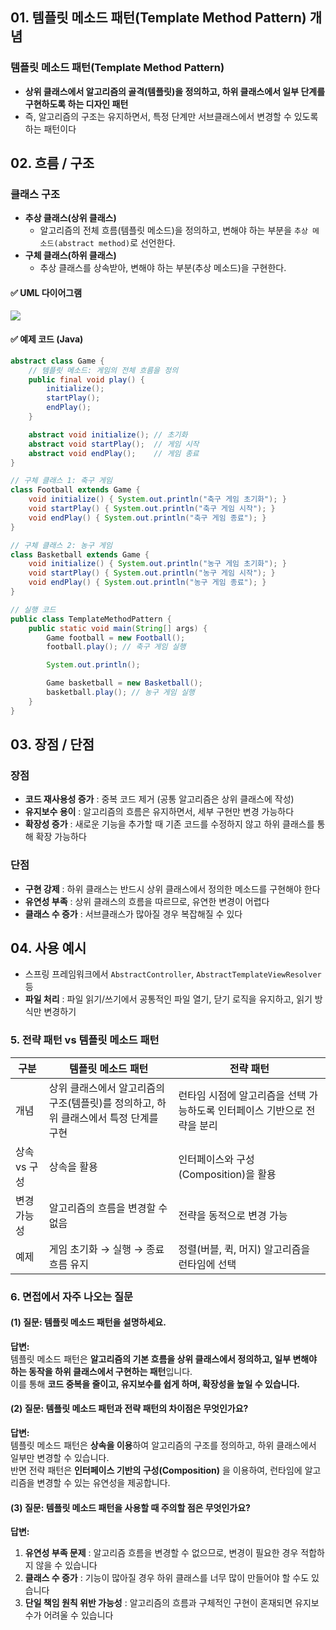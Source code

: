 
## 01. 템플릿 메소드 패턴(Template Method Pattern) 개념  
### 템플릿 메소드 패턴(Template Method Pattern)
- **상위 클래스에서 알고리즘의 골격(템플릿)을 정의하고, 하위 클래스에서 일부 단계를 구현하도록 하는 디자인 패턴**
- 즉, 알고리즘의 구조는 유지하면서, 특정 단계만 서브클래스에서 변경할 수 있도록 하는 패턴이다


## 02. 흐름 / 구조  
### 클래스 구조
- **추상 클래스(상위 클래스)**
	- 알고리즘의 전체 흐름(템플릿 메소드)을 정의하고, 변해야 하는 부분을 `추상 메소드(abstract method)`로 선언한다.
- **구체 클래스(하위 클래스)**
	- 추상 클래스를 상속받아, 변해야 하는 부분(추상 메소드)을 구현한다.

#### ✅ UML 다이어그램  
<img src="https://yaboong.github.io/yaboong-blog-static-resources/diagram/template-method-pattern.png"/>

#### ✅ 예제 코드 (Java)
```java
abstract class Game {
    // 템플릿 메소드: 게임의 전체 흐름을 정의
    public final void play() {
        initialize();
        startPlay();
        endPlay();
    }

    abstract void initialize(); // 초기화
    abstract void startPlay();  // 게임 시작
    abstract void endPlay();    // 게임 종료
}

// 구체 클래스 1: 축구 게임
class Football extends Game {
    void initialize() { System.out.println("축구 게임 초기화"); }
    void startPlay() { System.out.println("축구 게임 시작"); }
    void endPlay() { System.out.println("축구 게임 종료"); }
}

// 구체 클래스 2: 농구 게임
class Basketball extends Game {
    void initialize() { System.out.println("농구 게임 초기화"); }
    void startPlay() { System.out.println("농구 게임 시작"); }
    void endPlay() { System.out.println("농구 게임 종료"); }
}

// 실행 코드
public class TemplateMethodPattern {
    public static void main(String[] args) {
        Game football = new Football();
        football.play(); // 축구 게임 실행

        System.out.println();

        Game basketball = new Basketball();
        basketball.play(); // 농구 게임 실행
    }
}
```


## 03. 장점 / 단점  
### 장점  
 - **코드 재사용성 증가** : 중복 코드 제거 (공통 알고리즘은 상위 클래스에 작성)  
 - **유지보수 용이** : 알고리즘의 흐름은 유지하면서, 세부 구현만 변경 가능하다 
 - **확장성 증가** : 새로운 기능을 추가할 때 기존 코드를 수정하지 않고 하위 클래스를 통해 확장 가능하다

### 단점 
 - **구현 강제** : 하위 클래스는 반드시 상위 클래스에서 정의한 메소드를 구현해야 한다 
 - **유연성 부족** : 상위 클래스의 흐름을 따르므로, 유연한 변경이 어렵다
 - **클래스 수 증가** : 서브클래스가 많아질 경우 복잡해질 수 있다


## 04. 사용 예시  
- 스프링 프레임워크에서 `AbstractController`, `AbstractTemplateViewResolver` 등 
-  **파일 처리** : 파일 읽기/쓰기에서 공통적인 파일 열기, 닫기 로직을 유지하고, 읽기 방식만 변경하기



### 5. 전략 패턴 vs 템플릿 메소드 패턴  
| 구분 | 템플릿 메소드 패턴 | 전략 패턴 |
|------|------------------|----------|
| 개념 | 상위 클래스에서 알고리즘의 구조(템플릿)를 정의하고, 하위 클래스에서 특정 단계를 구현 | 런타임 시점에 알고리즘을 선택 가능하도록 인터페이스 기반으로 전략을 분리 |
| 상속 vs 구성 | 상속을 활용 | 인터페이스와 구성(Composition)을 활용 |
| 변경 가능성 | 알고리즘의 흐름을 변경할 수 없음 | 전략을 동적으로 변경 가능 |
| 예제 | 게임 초기화 → 실행 → 종료 흐름 유지 | 정렬(버블, 퀵, 머지) 알고리즘을 런타임에 선택 |



### 6. 면접에서 자주 나오는 질문  
#### (1) 질문: 템플릿 메소드 패턴을 설명하세요.  
**답변:**  
템플릿 메소드 패턴은 **알고리즘의 기본 흐름을 상위 클래스에서 정의하고, 일부 변해야 하는 동작을 하위 클래스에서 구현하는 패턴**입니다.  
이를 통해 **코드 중복을 줄이고, 유지보수를 쉽게 하며, 확장성을 높일 수 있습니다.**  


#### (2) 질문: 템플릿 메소드 패턴과 전략 패턴의 차이점은 무엇인가요?  
**답변:**  
템플릿 메소드 패턴은 **상속을 이용**하여 알고리즘의 구조를 정의하고, 하위 클래스에서 일부만 변경할 수 있습니다.  
반면 전략 패턴은 **인터페이스 기반의 구성(Composition)** 을 이용하여, 런타임에 알고리즘을 변경할 수 있는 유연성을 제공합니다.  


#### (3) 질문: 템플릿 메소드 패턴을 사용할 때 주의할 점은 무엇인가요?  
**답변:**  
1. **유연성 부족 문제** : 알고리즘 흐름을 변경할 수 없으므로, 변경이 필요한 경우 적합하지 않을 수 있습니다
2. **클래스 수 증가** : 기능이 많아질 경우 하위 클래스를 너무 많이 만들어야 할 수도 있습니다  
3. **단일 책임 원칙 위반 가능성** : 알고리즘의 흐름과 구체적인 구현이 혼재되면 유지보수가 어려울 수 있습니다 
